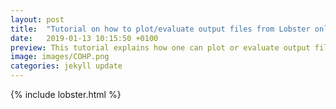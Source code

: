 ```yaml
---
layout: post
title:  "Tutorial on how to plot/evaluate output files from Lobster online"
date:   2019-01-13 10:15:50 +0100
preview: This tutorial explains how one can plot or evaluate output files from Lobster with the help of the pymatgen library.
image: images/COHP.png
categories: jekyll update
---
```


<!---Lobster is a program to calculate Crystal Orbital Hamilton Populations and projected densities of states from plane-wave density-functional theory data (see [www.cohp.de](http://cohp.de/) for more information). The tutorial shows how to plot Lobster's output files COHPCAR.lobster and DOSCAR.lobster with the help of the [pymatgen library](http://pymatgen.org/). Furthermore, it is shown how to evaluate the files ICOHPCAR.lobster and CHARGE.lobster. [Click here to see the tutorial.](https://jageo.github.io/lobster.html) -->

{% include lobster.html %} 

